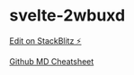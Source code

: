# svelte-2wbuxd

[Edit on StackBlitz ⚡️](https://stackblitz.com/edit/svelte-2wbuxd)

[Github MD Cheatsheet](https://guides.github.com/pdfs/markdown-cheatsheet-online.pdf)
